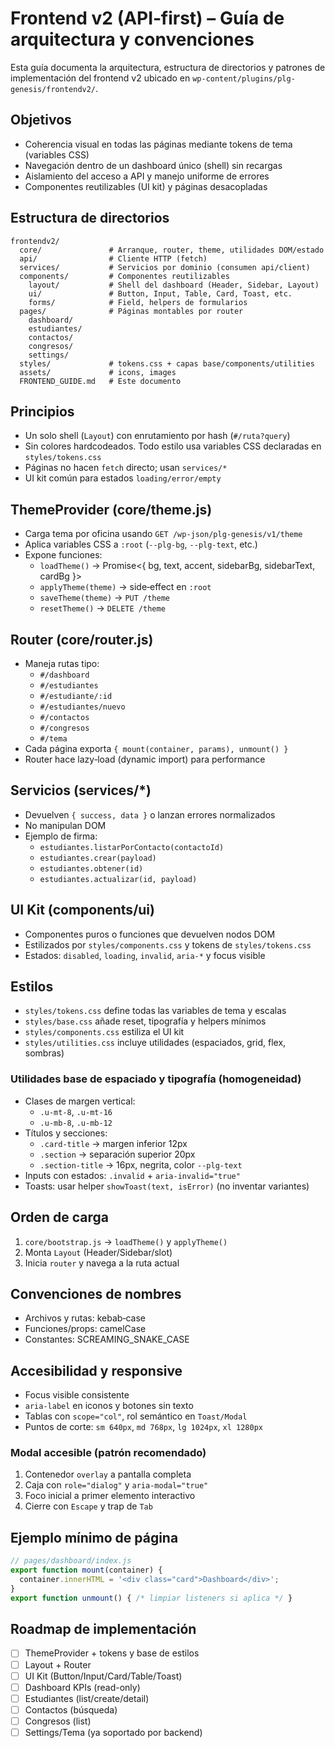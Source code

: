 # Frontend v2 (API‑first) – Guía de arquitectura y convenciones

Esta guía documenta la arquitectura, estructura de directorios y patrones de implementación del frontend v2 ubicado en `wp-content/plugins/plg-genesis/frontendv2/`.

## Objetivos
- Coherencia visual en todas las páginas mediante tokens de tema (variables CSS)
- Navegación dentro de un dashboard único (shell) sin recargas
- Aislamiento del acceso a API y manejo uniforme de errores
- Componentes reutilizables (UI kit) y páginas desacopladas

## Estructura de directorios

```
frontendv2/
  core/               # Arranque, router, theme, utilidades DOM/estado
  api/                # Cliente HTTP (fetch)
  services/           # Servicios por dominio (consumen api/client)
  components/         # Componentes reutilizables
    layout/           # Shell del dashboard (Header, Sidebar, Layout)
    ui/               # Button, Input, Table, Card, Toast, etc.
    forms/            # Field, helpers de formularios
  pages/              # Páginas montables por router
    dashboard/
    estudiantes/
    contactos/
    congresos/
    settings/
  styles/             # tokens.css + capas base/components/utilities
  assets/             # icons, images
  FRONTEND_GUIDE.md   # Este documento
```

## Principios
- Un solo shell (`Layout`) con enrutamiento por hash (`#/ruta?query`)
- Sin colores hardcodeados. Todo estilo usa variables CSS declaradas en `styles/tokens.css`
- Páginas no hacen `fetch` directo; usan `services/*`
- UI kit común para estados `loading/error/empty`

## ThemeProvider (core/theme.js)
- Carga tema por oficina usando `GET /wp-json/plg-genesis/v1/theme`
- Aplica variables CSS a `:root` (`--plg-bg`, `--plg-text`, etc.)
- Expone funciones:
  - `loadTheme()` → Promise<{ bg, text, accent, sidebarBg, sidebarText, cardBg }>
  - `applyTheme(theme)` → side‑effect en `:root`
  - `saveTheme(theme)` → `PUT /theme`
  - `resetTheme()` → `DELETE /theme`

## Router (core/router.js)
- Maneja rutas tipo:
  - `#/dashboard`
  - `#/estudiantes`
  - `#/estudiante/:id`
  - `#/estudiantes/nuevo`
  - `#/contactos`
  - `#/congresos`
  - `#/tema`
- Cada página exporta `{ mount(container, params), unmount() }`
- Router hace lazy‑load (dynamic import) para performance

## Servicios (services/*)
- Devuelven `{ success, data }` o lanzan errores normalizados
- No manipulan DOM
- Ejemplo de firma:
  - `estudiantes.listarPorContacto(contactoId)`
  - `estudiantes.crear(payload)`
  - `estudiantes.obtener(id)`
  - `estudiantes.actualizar(id, payload)`

## UI Kit (components/ui)
- Componentes puros o funciones que devuelven nodos DOM
- Estilizados por `styles/components.css` y tokens de `styles/tokens.css`
- Estados: `disabled`, `loading`, `invalid`, `aria-*` y focus visible

## Estilos
- `styles/tokens.css` define todas las variables de tema y escalas
- `styles/base.css` añade reset, tipografía y helpers mínimos
- `styles/components.css` estiliza el UI kit
- `styles/utilities.css` incluye utilidades (espaciados, grid, flex, sombras)

### Utilidades base de espaciado y tipografía (homogeneidad)
- Clases de margen vertical:
  - `.u-mt-8`, `.u-mt-16`
  - `.u-mb-8`, `.u-mb-12`
- Títulos y secciones:
  - `.card-title` → margen inferior 12px
  - `.section` → separación superior 20px
  - `.section-title` → 16px, negrita, color `--plg-text`
- Inputs con estados: `.invalid` + `aria-invalid="true"`
- Toasts: usar helper `showToast(text, isError)` (no inventar variantes)

## Orden de carga
1. `core/bootstrap.js` → `loadTheme()` y `applyTheme()`
2. Monta `Layout` (Header/Sidebar/slot)
3. Inicia `router` y navega a la ruta actual

## Convenciones de nombres
- Archivos y rutas: kebab‑case
- Funciones/props: camelCase
- Constantes: SCREAMING_SNAKE_CASE

## Accesibilidad y responsive
- Focus visible consistente
- `aria-label` en iconos y botones sin texto
- Tablas con `scope="col"`, rol semántico en `Toast/Modal`
- Puntos de corte: `sm 640px`, `md 768px`, `lg 1024px`, `xl 1280px`

### Modal accesible (patrón recomendado)
1. Contenedor `overlay` a pantalla completa
2. Caja con `role="dialog"` y `aria-modal="true"`
3. Foco inicial a primer elemento interactivo
4. Cierre con `Escape` y trap de `Tab`

## Ejemplo mínimo de página

```js
// pages/dashboard/index.js
export function mount(container) {
  container.innerHTML = '<div class="card">Dashboard</div>';
}
export function unmount() { /* limpiar listeners si aplica */ }
```

## Roadmap de implementación
- [ ] ThemeProvider + tokens y base de estilos
- [ ] Layout + Router
- [ ] UI Kit (Button/Input/Card/Table/Toast)
- [ ] Dashboard KPIs (read-only)
- [ ] Estudiantes (list/create/detail)
- [ ] Contactos (búsqueda)
- [ ] Congresos (list)
- [ ] Settings/Tema (ya soportado por backend)